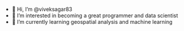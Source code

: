 - 👋 Hi, I’m @viveksagar83
- 👀 I’m interested in becoming a great programmer and data scientist
- 🌱 I’m currently learning geospatial analysis and machine learning


<!---
viveksagar83/viveksagar83 is a ✨ special ✨ repository because its `README.md` (this file) appears on your GitHub profile.
You can click the Preview link to take a look at your changes.
--->
